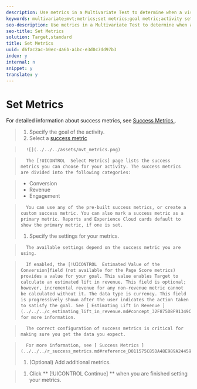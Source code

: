 ```yaml
---
description: Use metrics in a Multivariate Test to determine when a visit is successful.
keywords: multivariate;mvt;metrics;set metrics;goal metric;activity settings;success metric;conversion;revenue;engagement
seo-description: Use metrics in a Multivariate Test to determine when a visit is successful.
seo-title: Set Metrics
solution: Target,standard
title: Set Metrics
uuid: d6fac2ac-b0ec-4a6b-a1bc-e3d0c7dd97b3
index: y
internal: n
snippet: y
translate: y
---
```


# Set Metrics

For detailed information about success metrics, see [ Success Metrics ](../../../r_success_metrics.md#reference_D011575C85DA48E989A244593D9B9924). 

>1. Specify the goal of the activity.
>1. Select a [ success metric ](../../../r_success_metrics.md#reference_D011575C85DA48E989A244593D9B9924)

>       ![](../../../assets/mvt_metrics.png) 

>       The [!UICONTROL  Select Metrics] page lists the success metrics you can choose for your activity. The success metrics are divided into the following categories: 

>    
>    * Conversion
>    * Revenue
>    * Engagement


>       You can use any of the pre-built success metrics, or create a custom success metric. You can also mark a success metric as a primary metric. Reports and Experience Cloud cards default to show the primary metric, if one is set. 
>1. Specify the settings for your metrics.

>       The available settings depend on the success metric you are using. 

>       If enabled, the [!UICONTROL  Estimated Value of the Conversion]field (not available for the Page Score metrics) provides a value for your goal. This value enables Target to calculate an estimated lift in revenue. This field is optional; however, incremental revenue for any non-revenue metric cannot be calculated without it. The data type is currency. This field is progressively shown after the user indicates the action taken to satisfy the goal. See [ Estimating Lift in Revenue ](../../../c_estimating_lift_in_revenue.md#concept_32F875D8F91349CE86AF391F65BEAEEE) for more information. 

>       The correct configuration of success metrics is critical for making sure you get the data you expect. 

>       For more information, see [ Success Metrics ](../../../r_success_metrics.md#reference_D011575C85DA48E989A244593D9B9924) 
>1. (Optional) Add additional metrics.

>1. Click ** [!UICONTROL  Continue] ** when you are finished setting your metrics.

